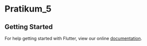 # Pratikum_5

## Getting Started

For help getting started with Flutter, view our online
[documentation](https://flutter.io/).
